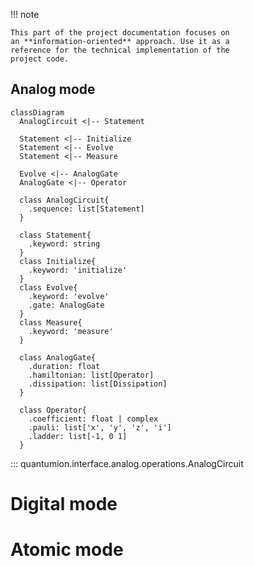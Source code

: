 !!! note

    This part of the project documentation focuses on
    an **information-oriented** approach. Use it as a
    reference for the technical implementation of the
    project code.

## Analog mode

``` mermaid
classDiagram
  AnalogCircuit <|-- Statement
  
  Statement <|-- Initialize
  Statement <|-- Evolve
  Statement <|-- Measure
  
  Evolve <|-- AnalogGate
  AnalogGate <|-- Operator

  class AnalogCircuit{
    .sequence: list[Statement]
  }
  
  class Statement{
    .keyword: string
  }
  class Initialize{
    .keyword: 'initialize'
  }
  class Evolve{
    .keyword: 'evolve'
    .gate: AnalogGate
  }
  class Measure{
    .keyword: 'measure'
  }
  
  class AnalogGate{
    .duration: float
    .hamiltonian: list[Operator]
    .dissipation: list[Dissipation]
  }
  
  class Operator{
    .coefficient: float | complex
    .pauli: list['x', 'y', 'z', 'i']
    .ladder: list[-1, 0 1]
  }
```

::: quantumion.interface.analog.operations.AnalogCircuit


# Digital mode


# Atomic mode
